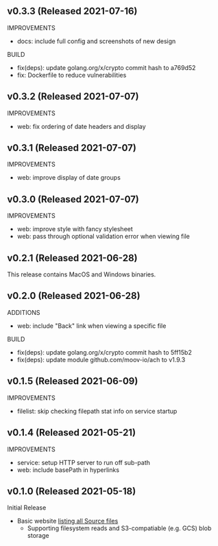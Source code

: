 ## v0.3.3 (Released 2021-07-16)

IMPROVEMENTS

- docs: include full config and screenshots of new design

BUILD

- fix(deps): update golang.org/x/crypto commit hash to a769d52
- fix: Dockerfile to reduce vulnerabilities

## v0.3.2 (Released 2021-07-07)

IMPROVEMENTS

- web: fix ordering of date headers and display

## v0.3.1 (Released 2021-07-07)

IMPROVEMENTS

- web: improve display of date groups

## v0.3.0 (Released 2021-07-07)

IMPROVEMENTS

- web: improve style with fancy stylesheet
- web: pass through optional validation error when viewing file

## v0.2.1 (Released 2021-06-28)

This release contains MacOS and Windows binaries.

## v0.2.0 (Released 2021-06-28)

ADDITIONS

- web: include "Back" link when viewing a specific file

BUILD

- fix(deps): update golang.org/x/crypto commit hash to 5ff15b2
- fix(deps): update module github.com/moov-io/ach to v1.9.3

## v0.1.5 (Released 2021-06-09)

IMPROVEMENTS

- filelist: skip checking filepath stat info on service startup

## v0.1.4 (Released 2021-05-21)

IMPROVEMENTS

- service: setup HTTP server to run off sub-path
- web: include basePath in hyperlinks

## v0.1.0 (Released 2021-05-18)

Initial Release

- Basic website [listing all Source files](http://localhost:8585/)
   - Supporting filesystem reads and S3-compatiable (e.g. GCS) blob storage
